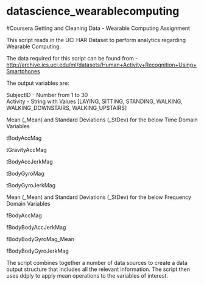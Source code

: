 # datascience_wearablecomputing 
#Coursera Getting and Cleaning Data - Wearable Computing Assignment

This script reads in the UCI HAR Dataset to perform analytics regarding Wearable Computing. 

The data required for this script can be found from - http://archive.ics.uci.edu/ml/datasets/Human+Activity+Recognition+Using+Smartphones 

The output variables are:

SubjectID - Number from 1 to 30       
Activity - String with Values [LAYING, SITTING, STANDING, WALKING, WALKING_DOWNSTAIRS, WALKING_UPSTAIRS]

Mean (_Mean) and Standard Deviations (_StDev) for the below Time Domain Variables

 tBodyAccMag

 tGravityAccMag

 tBodyAccJerkMag

 tBodyGyroMag

 tBodyGyroJerkMag

Mean (_Mean) and Standard Deviations (_StDev) for the below Frequency Domain Variables

 fBodyAccMag

 fBodyBodyAccJerkMag

 fBodyBodyGyroMag_Mean

 fBodyBodyGyroJerkMag
 
 The script combines together a number of data sources to create a data output structure that includes all the relevant information. The script then uses ddply to apply mean operations to the variables of interest. 